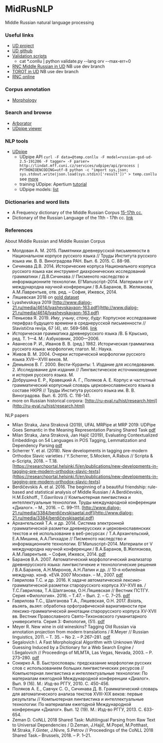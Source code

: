 # MidRusNLP

Middle Russian natural language processing


### Useful links  

* [UD project](https://universaldependencies.org)  
* [UD github](https://github.com/)  
* [Validation scripts](https://github.com/UniversalDependencies/tools/blob/master/README.txt)  
  * cat \*.conllu | python validate.py --lang orv --max-err=0
* [RNC Middle Russian in UD](https://github.com/UniversalDependencies/UD_Old_Russian-RNC/tree/dev) NB use dev branch   
* [TOROT in UD](https://github.com/UniversalDependencies/UD_Old_Russian-TOROT/tree/dev) NB use dev branch  
* [RNC online](http://ruscorpora.ru/new/search-mid_rus.html)  

### Corpus annotation  
* [Morphology](https://github.com/olesar/UD_MidRussian)  

### Search and browse  
* [Arborator](https://arborator.ilpga.fr/q.cgi)  
* [UDpipe viewer](http://lindat.mff.cuni.cz/services/udpipe/)  

### NLP tools  
* [UDpipe]()   
  * UDpipe API `curl -F data=@temp.conllu -F model=russian-gsd-ud-2.5-191206 -F tagger= -F parser= http://lindat.mff.cuni.cz/services/udpipe/api/process | PYTHONIOENCODING=utf-8 python -c "import sys,json; sys.stdout.write(json.load(sys.stdin)['result'])" > temp.conllu` see [more](http://lindat.mff.cuni.cz/services/udpipe/api-reference.php)  
  * training UDpipe: Apertium [tutorial](http://wiki.apertium.org/wiki/UDPipe)  
  * UDpipe models: [list](http://lindat.mff.cuni.cz/services/udpipe/api/models)  
  
### Dictionaries and word lists  
* A Frequency dictionary of the Middle Russian Corpus [15-17th cc.](http://ru-eval.ru/hist/freq-15-17/)  
* Dictionary of the Russian Language of the 11th - 17th cc. [link](http://ru-eval.ru/hist/xi-xvii/06e.html)  

### References  
About Middle Russian and Middle Russian Corpus 
* Молдован А. М. 2015. Памятники древнерусской письменности в Национальном корпусе русского языка // Труды Института русского языка им. В. В. Виноградова РАН. Вып. 6. 2015. С. 88-98.  
* Сичинава Д.В. 2014. Исторические корпуса Национального корпуса русского языка как инструмент диахронических исследований грамматики / Д.В.Сичинава // Писменото наследство и информационните технологии. El'Manuscript–2014. Материали от V международна научной конференции / В.А.Баранов, В. Желязкова, А.М.Лаврентьев, отв. ред. – София, Ижевск, 2014.
* Ляшевская 2018 on [gold dataset](https://libweb.kpfu.ru/publication/papers/kls/2018-1/KLS-2018-1-131-135.pdf)
* Lyashevskaya 2019 [http://www.dialog-21.ru/media/4614/lyashevskayaon-163.pdf](http://www.dialog-21.ru/media/4614/lyashevskayaon-163.pdf)  
* Пенькова Я. 2019. _Иму_, _учьну_, _стану_, _буду_: Корпусное исследование перифраз будущего времени в среднерусской письменности // Slavistična revija, 67 (4), str. 569–586. [link](https://srl.si/ojs/srl/article/view/2019-4-1-3)  
* Историческая грамматика древнерусского языка /В. Б Крысько, ред. Т. 1—4. М.: Азбуковник, 2000—2006.  
* Аванесов Р. И., Иванов B. В. (ред.) 1982. Историческая грамматика русского языка: морфология; глагол. М.: Наука.  
* Живов В. М. 2004. Очерки исторической морфологии русского языка XVII—XVIII веков. М.  
* Демьянов В. Г. 2000. Вести-Куранты: 1. Издание для исследования. 2. Исследование для издания // Лингвистическое источниковедение и история русского языка. М.  
* Добрушина Е. Р., Кравецкий А. Г., Поляков А. Е. Корпус и частотный грамматический корпусный словарь церковнославянского языка в составе НКРЯ // Труды Института русского языка им. В. В. Виноградова. Вып. 6. 2015. С. 116-141.  
* more on Russian historical corpora: [http://ru-eval.ru/hist/research.html](http://ru-eval.ru/hist/research.html)  

NLP papers
* Milan Straka, Jana Straková (2019), UFAL MRPipe at MRP 2019: UDPipe Goes Semantic in the Meaning Representation Parsing Shared Task [pdf](https://arxiv.org/pdf/1910.11295.pdf)  
* Milan Straka, Jana Straková, Jan Hajič (2019), Evaluating Contextualized Embeddings on 54 Languages in POS Tagging, Lemmatization and Dependency Parsing [pdf](https://arxiv.org/pdf/1908.07448.pdf)  
* Scherrer Y. et al. (2018). New developments in tagging pre-modern Orthodox Slavic varieties / Y.Scherrer, S.Mocken, A.Rabus // Scripta & e-Scripta, 2018. – Т.18. [https://researchportal.helsinki.fi/en/publications/new-developments-in-tagging-pre-modern-orthodox-slavic-texts](https://researchportal.helsinki.fi/en/publications/new-developments-in-tagging-pre-modern-orthodox-slavic-texts)
* Berdičevskis A. et al. 2016. The beginning of a beautiful friendship: rule-based and statistical analysis of Middle Russian / А.Berdičevskis, H.M.Eckhoff., T.Gavrilova // Компьютерная лингвистика и интеллектуальные технологии. Труды международной конференции «Диалог». – М., 2016. – С. 99–111. [http://www.dialog-21.ru/media/3384/berdičevskisaetal.pdf](http://www.dialog-21.ru/media/3384/berdičevskisaetal.pdf)  
* Архангельский Т.А. и др. 2014. Система электронной грамматической разметки древнерусских и церковнославянских текстов и её использование в веб-ресурсах / Т.А.Архангельский, Е.А.Мишина, А.А.Пичхадзе // Писменото наследство и информационните технологии. El'Manuscript–2014. Материали от V международна научной конференции / В.А.Баранов, В.Желязкова, А.М.Лаврентьев. – София, Ижевск, 2014. [pdf](http://textualheritage.org/index.php?option=com_docman&task=doc_download&gid=392&Itemid=&lang=ru)  
* Баранов В.А. 2007. Автоматический морфологический анализатор древнерусского языка: лингвистичекие и технологические решения / В.А.Баранов, А.Н.Миронов, А.Н.Лапин и др. // 10-я юбилейная междунар. конф. «EVA 2007 Москва». – М., 2007. [pdf](http://conf.evarussia.ru/upload/eva2007/reports/doklad_1318.pdf)  
* Гаврилова Т.С. и др. 2016. К задаче автоматической лексико-грамматической разметки старорусского корпуса XV–XVII вв. / Т.С.Гаврилова, Т.А.Шалганова, О.Н.Ляшевская // Вестник ПСТГУ. Серия «Филология». 2016. – Т.47. – Вып. 2. – С. 7–25. [pdf](https://cyberleninka.ru/article/n/k-zadache-avtomaticheskoy-leksiko-grammaticheskoy-razmetki-starorusskogo-korpusa-xv-xvii-vv)  
* Гаврилова Т.С., Шалганова Т.А., Ляшевская, О.Н. 2017. _Взiaлъ_, _възялъ_, _вьзял_: обработка орфографической вариативности при лексико-грамматической аннотации старорусского корпуса XV-XVII вв. Вестник Православного Свято-Тихоновского гуманитарного университета. Серия 3: Филология, (51). [pdf](http://periodical.pstgu.ru/pdf/files/article/ru/1498120157.1_Gavrilova_i_dr_11-20.pdf)  
* Meyer R. New wine in old wineskins? Tagging Old Russian via annotation projection from modern translations / R.Meyer // Russian linguistics, 2011. – Т. 35. – No 2. – P.267–281. [pdf](https://www.researchgate.net/publication/261977705_New_wine_in_old_wineskins-Tagging_Old_Russian_via_annotation_projection_from_modern_translations_Molodoe_vino_v_mehi_vethie-Razmetka_drevnerusskih_tekstov_posredstvom_proekcii_annotacii_iz_sovremennyh)   
* Segalovich I. A Fast Morphological Algorithm with Unknown Word Guessing Induced by a Dictionary for a Web Search Engine / I.Segalovich // Proceedings of MLMTA, Las Vegas, Nevada, 2003. – P. 273–280. [pdf](https://www.semanticscholar.org/paper/A-Fast-Morphological-Algorithm-with-Unknown-Word-by-Segalovich/983b7014df3b7d4e82e32ba4f45f71f3879f8c96)  
* Сокирко А. В. Быстрословарь: предсказание морфологии русских слов с использованием больших лингвистических ресурсов // Компьютерная лингвистика и интеллектуальные технологии: По материалам ежегодной Международной конференции «Диалог». Вып. 9 (16). М.: Изд-во РГГУ, 2010. С. 450-456.  
* Поляков А. Е., Савчук С. О., Сичинава Д. В. Грамматический словарь для автоматического анализа текстов XVIII-XIX веков: первые результаты // Компьютерная лингвистика и интеллектуальные технологии: По материалам ежегодной Международной конференции «Диалог». Вып. 12 (19). М.: Изд-во РГГУ, 2013. С. 633-654.  
* Zeman D. CoNLL 2018 Shared Task: Multilingual Parsing from Raw Text to Universal Dependencies / D.Zeman, J.Hajič, M.Popel, M.Potthast, M.Straka, F.Ginter, J.Nivre, S.Petrov // Proceedings of the CoNLL 2018 Shared Task.– Brussels, 2018. – P. 1–21.
